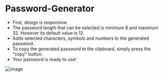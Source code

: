 # Password-Generator
* First, design is responsive.
* The password length that can be selected is minimum 8 and maximum 32. However its default value is 12.
* Adds selected characters, symbols and numbers to the generated password.
* To copy the generated password to the clipboard, simply press the "copy" button.
* Your password is ready to use!

![image](https://user-images.githubusercontent.com/69004093/178075954-6756a136-c8be-481b-b802-c4b191a36062.png)
